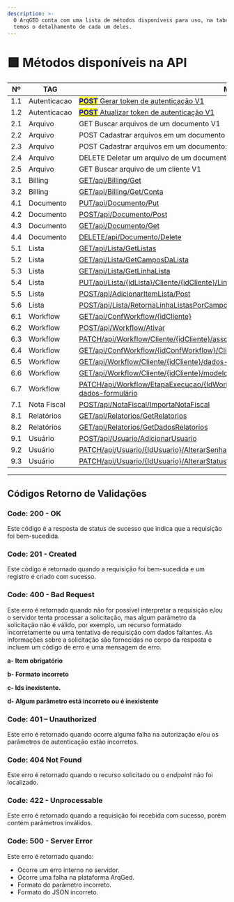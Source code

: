```yaml
---
description: >-
  O ArqGED conta com uma lista de métodos disponíveis para uso, na tabela abaixo
  temos o detalhamento de cada um deles.
---
```


# 🟩 Métodos disponíveis na API

<table><thead><tr><th width="101" align="center">Nº</th><th width="149">TAG       </th><th width="344">Método</th><th width="40" align="center">Versão</th><th align="center">Status</th></tr></thead><tbody><tr><td align="center">1.1</td><td>Autenticacao</td><td><a href="metodos-disponiveis-na-api/1.-autenticacao.md#id-1.1-post-api-autenticacao-login"><mark style="color:blue;"><strong>POST</strong></mark> Gerar token de autenticação V1</a></td><td align="center">1</td><td align="center">Disponível</td></tr><tr><td align="center">1.2</td><td>Autenticacao</td><td><a href="metodos-disponiveis-na-api/1.-autenticacao.md#id-1.2-post-api-autenticacao-refreshtoken"><mark style="color:blue;"><strong>POST</strong></mark> Atualizar token de autenticação V1</a></td><td align="center">1</td><td align="center">Disponível</td></tr><tr><td align="center">2.1</td><td>Arquivo</td><td>GET Buscar arquivos de um documento V1</td><td align="center">1</td><td align="center">Disponível</td></tr><tr><td align="center">2.2</td><td>Arquivo</td><td>POST Cadastrar arquivos em um documento V1</td><td align="center">1</td><td align="center">Disponível</td></tr><tr><td align="center">2.3</td><td>Arquivo</td><td>POST Cadastrar arquivos em um documento: com compartilhamento V1</td><td align="center">1</td><td align="center">Disponível</td></tr><tr><td align="center">2.4</td><td>Arquivo</td><td>DELETE Deletar um arquivo de um documento V1</td><td align="center">1</td><td align="center">Disponível</td></tr><tr><td align="center">2.5</td><td>Arquivo</td><td>GET Buscar arquivo de um cliente V1</td><td align="center">1</td><td align="center">Disponível</td></tr><tr><td align="center">3.1</td><td>Billing</td><td><a href="metodos-disponiveis-na-api/3.-billing.md#id-3.1-get-api-billing-get">GET/api/Billing/Get</a></td><td align="center">1</td><td align="center">Disponível</td></tr><tr><td align="center">3.2</td><td>Billing</td><td><a href="metodos-disponiveis-na-api/3.-billing.md#id-3.2-get-api-billing-get-conta">GET/api/Billing/Get/Conta</a></td><td align="center">1</td><td align="center">Disponível</td></tr><tr><td align="center">4.1</td><td>Documento</td><td><a href="metodos-disponiveis-na-api/4.-documento.md#id-4.1-put-api-documento-put">PUT/api/Documento/Put</a></td><td align="center">1</td><td align="center">Disponível</td></tr><tr><td align="center">4.2</td><td>Documento</td><td><a href="metodos-disponiveis-na-api/4.-documento.md#id-4.2-post-api-documento-post">POST/api/Documento/Post</a></td><td align="center">1</td><td align="center">Disponível</td></tr><tr><td align="center">4.3</td><td>Documento</td><td><a href="metodos-disponiveis-na-api/4.-documento.md#id-4.3-get-api-documento-get">GET/api/Documento/Get</a></td><td align="center">1</td><td align="center">Disponível</td></tr><tr><td align="center">4.4</td><td>Documento</td><td><a href="metodos-disponiveis-na-api/4.-documento.md#id-4.4-delete-api-documento-delete">DELETE/api/Documento/Delete</a></td><td align="center">1</td><td align="center">Disponível</td></tr><tr><td align="center">5.1</td><td>Lista</td><td><a href="metodos-disponiveis-na-api/5.-lista.md#id-5.1.get-api-lista-getlistas">GET/api/Lista/GetListas</a></td><td align="center">1</td><td align="center">Disponível</td></tr><tr><td align="center">5.2</td><td>Lista</td><td><a href="metodos-disponiveis-na-api/5.-lista.md#id-5.2.get-api-lista-getcamposdalista">GET/api/Lista/GetCamposDaLista</a></td><td align="center">1</td><td align="center">Disponível</td></tr><tr><td align="center">5.3</td><td>Lista</td><td><a href="metodos-disponiveis-na-api/5.-lista.md#id-5.3.get-api-lista-getlinhalista">GET/api/Lista/GetLinhaLista</a></td><td align="center">1</td><td align="center">Disponível</td></tr><tr><td align="center">5.4</td><td>Lista</td><td><a href="metodos-disponiveis-na-api/5.-lista.md#id-5.4.put-api-lista-idlista-cliente-idcliente-linhalista-idlinhalista">PUT/api/Lista/{idLista}/Cliente/{idCliente}/LinhaLista/{idLinhaLista}</a></td><td align="center">1</td><td align="center">Disponível</td></tr><tr><td align="center">5.5</td><td>Lista</td><td><a href="metodos-disponiveis-na-api/5.-lista.md#id-5.5.post-api-adicionaritemlista-post">POST/api/AdicionarItemLista/Post</a></td><td align="center">1</td><td align="center">Disponível</td></tr><tr><td align="center">5.6</td><td>Lista</td><td><a href="metodos-disponiveis-na-api/5.-lista.md#id-5.6.post-api-lista-retornalinhalistasporcampovalor-idlista-idunidade-idcliente">POST/api/Lista/RetornaLinhaListasPorCampoValor/{idLista}/{idUnidade}/{idCliente}</a></td><td align="center">1</td><td align="center">Disponível</td></tr><tr><td align="center">6.1</td><td>Workflow</td><td><a href="metodos-disponiveis-na-api/6.-workflow.md#id-6.1.get-api-confworkflow-idcliente">GET/api/ConfWorkflow/{idCliente}</a></td><td align="center">1</td><td align="center">Disponível</td></tr><tr><td align="center">6.2</td><td>Workflow</td><td><a href="metodos-disponiveis-na-api/6.-workflow.md#id-6.2.post-api-workflow-ativar">POST/api/Workflow/Ativar</a></td><td align="center">1</td><td align="center">Disponível</td></tr><tr><td align="center">6.3</td><td>Workflow</td><td><a href="metodos-disponiveis-na-api/6.-workflow.md#id-6.3.patch-api-workflow-cliente-idcliente-associar-documentos">PATCH/api/Workflow/Cliente/{idCliente}/associar-documentos</a></td><td align="center">1</td><td align="center">Disponível</td></tr><tr><td align="center">6.4</td><td>Workflow</td><td><a href="metodos-disponiveis-na-api/6.-workflow.md#id-6.4.get-api-confworkflow-idconfworkflow-cliente-idcliente-fluxos-ativados">GET/api/ConfWorkflow/{idConfWorkflow}/Cliente/{idCliente}/fluxos-ativados</a></td><td align="center">1</td><td align="center">Disponível</td></tr><tr><td align="center">6.5</td><td>Workflow</td><td><a href="metodos-disponiveis-na-api/6.-workflow.md#id-6.5.get-api-workflow-cliente-idcliente-dados-fluxo">GET/api/Workflow/Cliente/{idCliente}/dados-fluxo</a></td><td align="center">1</td><td align="center">Disponível</td></tr><tr><td align="center">6.6</td><td>Workflow</td><td><a href="metodos-disponiveis-na-api/6.-workflow.md#id-6.6.get-api-workflow-cliente-idcliente-modelo-fluxo">GET/api/Workflow/Cliente/{idCliente}/modelo-fluxo</a></td><td align="center">1</td><td align="center">Disponível</td></tr><tr><td align="center">6.7</td><td>Workflow</td><td><a href="metodos-disponiveis-na-api/6.-workflow.md#id-6.7.patch-api-workflow-etapaexecucao-idworkflowetapaexecucao-cliente-idcliente-atualizar-dados-fo">PATCH/api/Workflow/EtapaExecucao/{IdWorkflowEtapaExecucao}/Cliente/{idCliente}/atualizar-dados-formulário</a></td><td align="center">1</td><td align="center">Disponível</td></tr><tr><td align="center">7.1</td><td>Nota Fiscal</td><td><a href="metodos-disponiveis-na-api/copy-of-page-1 (1).md#id-7.1.post-api-notafiscal-importanotafiscal">POST/api/NotaFiscal/ImportaNotaFiscal</a></td><td align="center">1</td><td align="center">Disponível</td></tr><tr><td align="center">8.1</td><td>Relatórios</td><td><a href="metodos-disponiveis-na-api/8.-relatorios.md#id-8.1.get-api-relatorios-getrelatorios">GET/api/Relatorios/GetRelatorios</a></td><td align="center">1</td><td align="center">Disponível</td></tr><tr><td align="center">8.2</td><td>Relatórios</td><td><a href="metodos-disponiveis-na-api/8.-relatorios.md#id-8.2.get-api-relatorios-getdadosrelatorios">GET/api/Relatorios/GetDadosRelatorios</a></td><td align="center">1</td><td align="center">Disponível</td></tr><tr><td align="center">9.1</td><td>Usuário</td><td><a href="metodos-disponiveis-na-api/9.-usuario.md#id-9.1.post-api-usuario-adicionarusuario">POST/api/Usuario/AdicionarUsuario</a></td><td align="center">1</td><td align="center">Disponível</td></tr><tr><td align="center">9.2</td><td>Usuário</td><td><a href="metodos-disponiveis-na-api/9.-usuario.md#id-9.2.patch-api-usuario-idusuario-alterarsenhausuario">PATCH/api/Usuario/{IdUsuario}/AlterarSenhaUsuario</a></td><td align="center">1</td><td align="center">Disponível</td></tr><tr><td align="center">9.3</td><td>Usuário</td><td><a href="metodos-disponiveis-na-api/9.-usuario.md#id-9.3.patch-api-usuario-idusuario-alterarstatususuario">PATCH/api/Usuario/{IdUsuario}/AlterarStatusUsuario</a></td><td align="center">1</td><td align="center">Disponível</td></tr></tbody></table>

***

## Códigos Retorno de Validações

### Code: 200 - OK <a href="#code-200-ok" id="code-200-ok"></a>

Este código é a resposta de status de sucesso que indica que a requisição foi bem-sucedida.

### Code: 201 - Created <a href="#code-201-created" id="code-201-created"></a>

Este código é retornado quando a requisição foi bem-sucedida e um registro é criado com sucesso.

### Code: 400 - Bad Request <a href="#code-400-bad-request" id="code-400-bad-request"></a>

Este erro é retornado quando não for possível interpretar a requisição e/ou o servidor tenta processar a solicitação, mas algum parâmetro da solicitação não é válido, por exemplo, um recurso formatado incorretamente ou uma tentativa de requisição com dados faltantes. As informações sobre a solicitação são fornecidas no corpo da resposta e incluem um código de erro e uma mensagem de erro.

**a- Item obrigatório**

**b- Formato incorreto**

**c- Ids inexistente.**

**d- Algum parâmetro está incorreto ou é inexistente**

### Code: 401 – Unauthorized <a href="#code-401-unauthorized" id="code-401-unauthorized"></a>

Este erro é retornado quando ocorre alguma falha na autorização e/ou os parâmetros de autenticação estão incorretos.

### Code: 404 Not Found <a href="#code-404-not-found" id="code-404-not-found"></a>

Este erro é retornado quando o recurso solicitado ou o _endpoint_ não foi localizado.

### Code: 422 - Unprocessable <a href="#code-422-unprocessable" id="code-422-unprocessable"></a>

Este erro é retornado quando a requisição foi recebida com sucesso, porém contém parâmetros inválidos.

### Code: 500 - Server Error <a href="#code-500-server-error" id="code-500-server-error"></a>

Este erro é retornado quando:

* Ocorre um erro interno no servidor.
* Ocorre uma falha na plataforma ArqGed.
* Formato do parâmetro incorreto.
* Formato do JSON incorreto.
